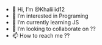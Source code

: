 - 👋 Hi, I’m @Khaliiiid12
- 👀 I’m interested in Programing
- 🌱 I’m currently learning JS
- 💞️ I’m looking to collaborate on ??
- 📫 How to reach me ??

<!---
Khaliiiid12/Khaliiiid12 is a ✨ special ✨ repository because its `README.md` (this file) appears on your GitHub profile.
You can click the Preview link to take a look at your changes.
--->
